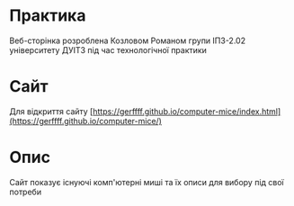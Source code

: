 # Практика
Веб-сторінка розроблена Козловом Романом групи ІПЗ-2.02 університету ДУІТЗ під час технологічної практики
# Сайт
Для відкриття сайту 
[https://gerffff.github.io/computer-mice/index.html](https://gerffff.github.io/computer-mice/)
# Опис
Сайт показує існуючі комп'ютерні миші та їх описи для вибору під свої потреби
